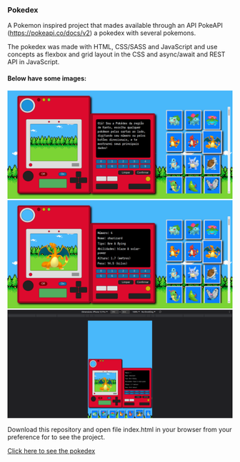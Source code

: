 ### Pokedex

A Pokemon inspired project that mades available through an API PokeAPI (https://pokeapi.co/docs/v2) a pokedex with several pokemons.

The pokedex was made with HTML, CSS/SASS and JavaScript and use concepts as flexbox and grid layout in the CSS and async/await and REST API in JavaScript.

#### Below have some images:

![Pokedex empty](./project-images/pokedex-1.png)
![Pokedex showing Charizard](./project-images/pokedex-2.png)
![Pokedex responsive in mobile](./project-images/pokedex-mobile.png)

Download this repository and open file index.html in your browser from your preference for to see the project.

[Click here to see the pokedex](https://mateusesm.github.io/pokedex/)
